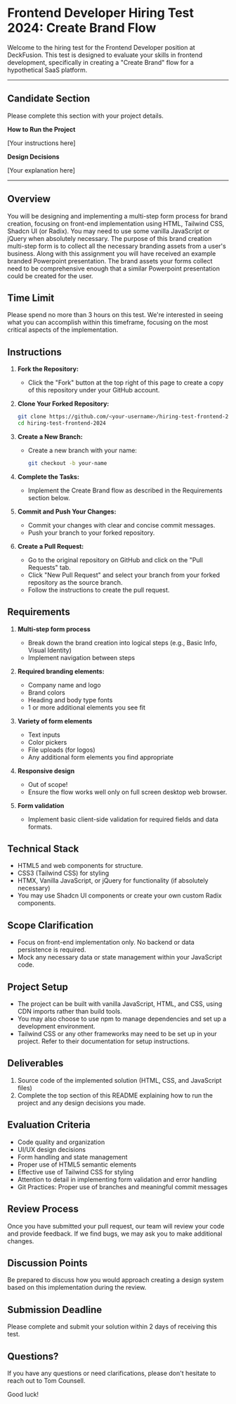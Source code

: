 # Frontend Developer Hiring Test 2024: Create Brand Flow

Welcome to the hiring test for the Frontend Developer position at DeckFusion. This test is designed to evaluate your skills in frontend development, specifically in creating a "Create Brand" flow for a hypothetical SaaS platform.

---

## Candidate Section

Please complete this section with your project details.

**How to Run the Project**

[Your instructions here]

**Design Decisions**

[Your explanation here]

---

## Overview

You will be designing and implementing a multi-step form process for brand creation, focusing on front-end implementation using HTML, Tailwind CSS, Shadcn UI (or Radix). You may need to use some vanilla JavaScript or jQuery when absolutely necessary.
The purpose of this brand creation multi-step form is to collect all the necessary branding assets from a user's business. Along with this assignment you will have received an example branded Powerpoint presentation. The brand assets your forms collect need to be comprehensive enough that a similar Powerpoint presentation could be created for the user.


## Time Limit

Please spend no more than 3 hours on this test. We're interested in seeing what you can accomplish within this timeframe, focusing on the most critical aspects of the implementation.

## Instructions

1. **Fork the Repository:**
   - Click the "Fork" button at the top right of this page to create a copy of this repository under your GitHub account.

2. **Clone Your Forked Repository:**
   ```bash
   git clone https://github.com/<your-username>/hiring-test-frontend-2024.git
   cd hiring-test-frontend-2024
   ```

3. **Create a New Branch:**
   - Create a new branch with your name:
     ```bash
     git checkout -b your-name
     ```

4. **Complete the Tasks:**
   - Implement the Create Brand flow as described in the Requirements section below.

5. **Commit and Push Your Changes:**
   - Commit your changes with clear and concise commit messages.
   - Push your branch to your forked repository.

6. **Create a Pull Request:**
   - Go to the original repository on GitHub and click on the "Pull Requests" tab.
   - Click "New Pull Request" and select your branch from your forked repository as the source branch.
   - Follow the instructions to create the pull request.

## Requirements

1. **Multi-step form process**
   - Break down the brand creation into logical steps (e.g., Basic Info, Visual Identity)
   - Implement navigation between steps

2. **Required branding elements:**
   - Company name and logo
   - Brand colors
   - Heading and body type fonts
   - 1 or more additional elements you see fit

3. **Variety of form elements**
   - Text inputs
   - Color pickers
   - File uploads (for logos)
   - Any additional form elements you find appropriate

4. **Responsive design**
   - Out of scope!
   - Ensure the flow works well only on full screen desktop web browser.

5. **Form validation**
   - Implement basic client-side validation for required fields and data formats.

## Technical Stack

- HTML5 and web components for structure.
- CSS3 (Tailwind CSS) for styling
- HTMX, Vanilla JavaScript, or jQuery for functionality (if absolutely necessary)
- You may use Shadcn UI components or create your own custom Radix components.

## Scope Clarification

- Focus on front-end implementation only. No backend or data persistence is required.
- Mock any necessary data or state management within your JavaScript code.

## Project Setup

- The project can be built with vanilla JavaScript, HTML, and CSS, using CDN imports rather than build tools.
- You may also choose to use npm to manage dependencies and set up a development environment.
- Tailwind CSS or any other frameworks may need to be set up in your project. Refer to their documentation for setup instructions.

## Deliverables

1. Source code of the implemented solution (HTML, CSS, and JavaScript files)
2. Complete the top section of this README explaining how to run the project and any design decisions you made.

## Evaluation Criteria

- Code quality and organization
- UI/UX design decisions
- Form handling and state management
- Proper use of HTML5 semantic elements
- Effective use of Tailwind CSS for styling
- Attention to detail in implementing form validation and error handling
- Git Practices: Proper use of branches and meaningful commit messages

## Review Process

Once you have submitted your pull request, our team will review your code and provide feedback. If we find bugs, we may ask you to make additional changes.

## Discussion Points

Be prepared to discuss how you would approach creating a design system based on this implementation during the review.

## Submission Deadline

Please complete and submit your solution within 2 days of receiving this test.

## Questions?

If you have any questions or need clarifications, please don't hesitate to reach out to Tom Counsell.

Good luck!
